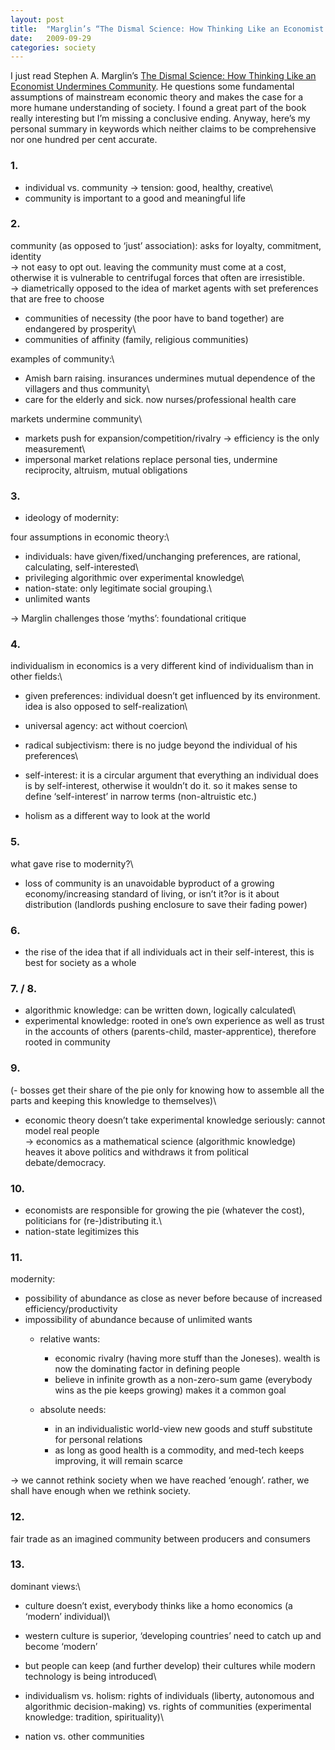 ```yaml
---
layout: post
title:  "Marglin’s “The Dismal Science: How Thinking Like an Economist Undermines Community”"
date:   2009-09-29
categories: society
---
```


I just read Stephen A. Marglin’s [The Dismal Science: How Thinking Like an Economist Undermines Community](http://www.hup.harvard.edu/catalog/MARDIS.html). He questions some fundamental assumptions of mainstream economic theory and makes the case for a more humane understanding of society. I found a great part of the book really interesting but I’m missing a conclusive ending. Anyway, here’s my personal summary in keywords which neither claims to be comprehensive nor one hundred per cent accurate.

### 1.

- individual vs. community -\> tension: good, healthy, creative\
 - community is important to a good and meaningful life

### 2.

community (as opposed to ‘just’ association): asks for loyalty, commitment, identity\
 -\> not easy to opt out. leaving the community must come at a cost, otherwise it is vulnerable to centrifugal forces that often are irresistible.\
 -\> diametrically opposed to the idea of market agents with set preferences that are free to choose

- communities of necessity (the poor have to band together) are endangered by prosperity\
 - communities of affinity (family, religious communities)

examples of community:\
 - Amish barn raising. insurances undermines mutual dependence of the villagers and thus community\
 - care for the elderly and sick. now nurses/professional health care

markets undermine community\
 - markets push for expansion/competition/rivalry -\> efficiency is the only measurement\
 - impersonal market relations replace personal ties, undermine reciprocity, altruism, mutual obligations

### 3.

- ideology of modernity:

four assumptions in economic theory:\
 - individuals: have given/fixed/unchanging preferences, are rational, calculating, self-interested\
 - privileging algorithmic over experimental knowledge\
 - nation-state: only legitimate social grouping.\
 - unlimited wants

-\> Marglin challenges those ‘myths’: foundational critique

### 4.

individualism in economics is a very different kind of individualism than in other fields:\
 - given preferences: individual doesn’t get influenced by its environment. idea is also opposed to self-realization\
 - universal agency: act without coercion\
 - radical subjectivism: there is no judge beyond the individual of his preferences\
 - self-interest: it is a circular argument that everything an individual does is by self-interest, otherwise it wouldn’t do it. so it makes sense to define ‘self-interest’ in narrow terms (non-altruistic etc.)

- holism as a different way to look at the world

### 5.

what gave rise to modernity?\
 - loss of community is an unavoidable byproduct of a growing economy/increasing standard of living, or isn’t it?or is it about distribution (landlords pushing enclosure to save their fading power)

### 6.

- the rise of the idea that if all individuals act in their self-interest, this is best for society as a whole

### 7. / 8.

- algorithmic knowledge: can be written down, logically calculated\
 - experimental knowledge: rooted in one’s own experience as well as trust in the accounts of others (parents-child, master-apprentice), therefore rooted in community

### 9.

(- bosses get their share of the pie only for knowing how to assemble all the parts and keeping this knowledge to themselves)\
 - economic theory doesn’t take experimental knowledge seriously: cannot model real people\
 -\> economics as a mathematical science (algorithmic knowledge) heaves it above politics and withdraws it from political debate/democracy.

### 10.

- economists are responsible for growing the pie (whatever the cost), politicians for (re-)distributing it.\
 - nation-state legitimizes this

### 11.

modernity:

-   possibility of abundance as close as never before because of increased efficiency/productivity
-   impossibility of abundance because of unlimited wants
    -   relative wants:
        -   economic rivalry (having more stuff than the Joneses). wealth is now the dominating factor in defining people
        -   believe in infinite growth as a non-zero-sum game (everybody wins as the pie keeps growing) makes it a common goal

    -   absolute needs:
        -   in an individualistic world-view new goods and stuff substitute for personal relations
        -   as long as good health is a commodity, and med-tech keeps improving, it will remain scarce

-\> we cannot rethink society when we have reached ‘enough’. rather, we shall have enough when we rethink society.

### 12.

fair trade as an imagined community between producers and consumers

### 13.

dominant views:\
 - culture doesn’t exist, everybody thinks like a homo economics (a ‘modern’ individual)\
 - western culture is superior, ‘developing countries’ need to catch up and become ‘modern’

- but people can keep (and further develop) their cultures while modern technology is being introduced\
 - individualism vs. holism: rights of individuals (liberty, autonomous and algorithmic decision-making) vs. rights of communities (experimental knowledge: tradition, spirituality)\
 - nation vs. other communities

